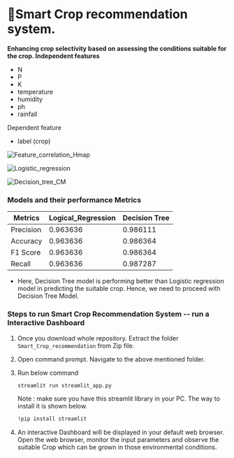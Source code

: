 # **🌱Smart Crop recommendation system.**
 
 **Enhancing crop selectivity based on assessing the conditions suitable for the crop. 
Independent features**
- N
- P
- K
- temperature
- humidity
- ph
- rainfall

Dependent feature
- label (crop)

![Feature_correlation_Hmap](https://github.com/user-attachments/assets/c667b006-0e37-4491-acef-de5922cd5bdb)

![Logistic_regression](https://github.com/user-attachments/assets/7c8e68ed-fbf4-4ce2-ba2c-0e8b8c95075d)

![Decision_tree_CM](https://github.com/user-attachments/assets/a984ea66-640d-442c-a7f1-e10193eec660)

### Models and their performance Metrics
| Metrics  | Logical_Regression | Decision Tree |
|----------|--------------------|---------------|
| Precision | 0.963636 |0.986111 |
| Accuracy | 0.963636 |0.986364 |
| F1 Score | 0.963636  |0.986364 |
| Recall   |0.963636  |0.987287 |

+ Here, Decision Tree model is performing better than Logistic regression model in predicting the suitable crop. Hence, we need to proceed with Decision Tree Model.

### **Steps to run Smart Crop Recommendation System -- run a Interactive Dashboard**

1. Once you download whole repository. Extract the folder `Smart_Crop_recommendation` from Zip file.

2. Open command prompt. Navigate to the above mentioned folder.

3. Run below command
   ``` bash
   streamlit run streamlit_app.py
   ```
   Note : make sure you have this streamlit library in your PC. The way to install it is shown below.
   ``` bash
   !pip install streamlit
   ```
4. An interactive Dashboard will be displayed in your default web browser. Open the web browser, monitor the input parameters and observe the suitable Crop which can be grown in those environmental conditions.
   

